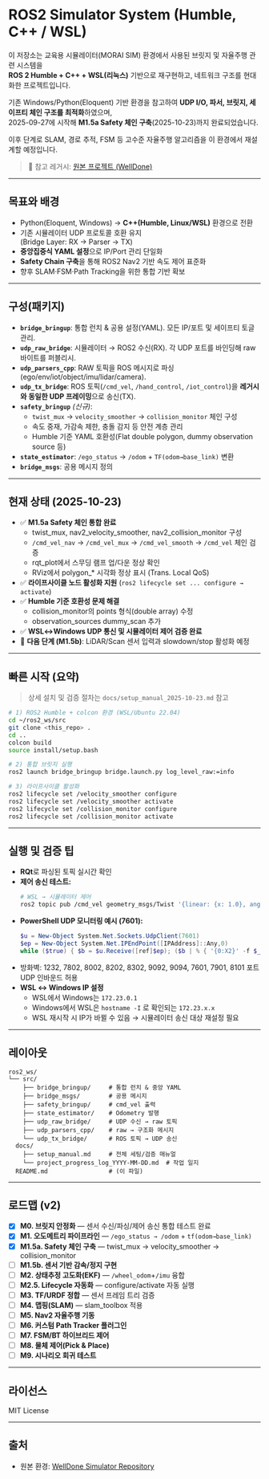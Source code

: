# ROS2 Simulator System (Humble, C++ / WSL)

이 저장소는 교육용 시뮬레이터(MORAI SIM) 환경에서 사용된 브릿지 및 자율주행 관련 시스템을  
**ROS 2 Humble + C++ + WSL(리눅스)** 기반으로 재구현하고, 네트워크 구조를 현대화한 프로젝트입니다.

기존 Windows/Python(Eloquent) 기반 환경을 참고하여 **UDP I/O, 파서, 브릿지, 세이프티 체인 구조를 최적화**하였으며,  
2025-09-27에 시작해 **M1.5a Safety 체인 구축**(2025-10-23)까지 완료되었습니다.

이후 단계로 SLAM, 경로 추적, FSM 등 고수준 자율주행 알고리즘을 이 환경에서 재설계할 예정입니다.

> 🔗 참고 레거시: [원본 프로젝트 (WellDone)](https://github.com/RkaB8888/SSAFY-Specialized-PJT-WellDone.git)

---

## 목표와 배경
- Python(Eloquent, Windows) → **C++(Humble, Linux/WSL)** 환경으로 전환  
- 기존 시뮬레이터 UDP 프로토콜 호환 유지  
  (Bridge Layer: RX → Parser → TX)
- **중앙집중식 YAML 설정**으로 IP/Port 관리 단일화  
- **Safety Chain 구축**을 통해 ROS2 Nav2 기반 속도 제어 표준화  
- 향후 SLAM·FSM·Path Tracking을 위한 통합 기반 확보

---

## 구성(패키지)
- **`bridge_bringup`**: 통합 런치 & 공용 설정(YAML). 모든 IP/포트 및 세이프티 토글 관리.
- **`udp_raw_bridge`**: 시뮬레이터 → ROS2 수신(RX). 각 UDP 포트를 바인딩해 raw 바이트를 퍼블리시.
- **`udp_parsers_cpp`**: RAW 토픽을 ROS 메시지로 파싱(ego/env/iot/object/imu/lidar/camera).
- **`udp_tx_bridge`**: ROS 토픽(`/cmd_vel`, `/hand_control`, `/iot_control`)을 **레거시와 동일한 UDP 프레이밍**으로 송신(TX).
- **`safety_bringup`** *(신규)*:  
  - `twist_mux` → `velocity_smoother` → `collision_monitor` 체인 구성  
  - 속도 중재, 가감속 제한, 충돌 감지 등 안전 계층 관리  
  - Humble 기준 YAML 호환성(Flat double polygon, dummy observation source 등)
- **`state_estimator`**: `/ego_status` → `/odom` + `TF(odom→base_link)` 변환
- **`bridge_msgs`**: 공용 메시지 정의

---

## 현재 상태 (2025-10-23)
- ✅ **M1.5a Safety 체인 통합 완료**
  - twist_mux, nav2_velocity_smoother, nav2_collision_monitor 구성
  - `/cmd_vel_nav` → `/cmd_vel_mux` → `/cmd_vel_smooth` → `/cmd_vel` 체인 검증
  - rqt_plot에서 스무딩 램프 업/다운 정상 확인
  - RViz에서 polygon_* 시각화 정상 표시 (Trans. Local QoS)
- ✅ **라이프사이클 노드 활성화 지원** (`ros2 lifecycle set ... configure → activate`)
- ✅ **Humble 기준 호환성 문제 해결**
  - collision_monitor의 points 형식(double array) 수정
  - observation_sources dummy_scan 추가
- ✅ **WSL↔Windows UDP 통신 및 시뮬레이터 제어 검증 완료**
- 🔧 **다음 단계 (M1.5b)**: LiDAR/Scan 센서 입력과 slowdown/stop 활성화 예정

---

## 빠른 시작 (요약)
> 상세 설치 및 검증 절차는 `docs/setup_manual_2025-10-23.md` 참고

```bash
# 1) ROS2 Humble + colcon 환경 (WSL/Ubuntu 22.04)
cd ~/ros2_ws/src
git clone <this_repo> .
cd ..
colcon build
source install/setup.bash

# 2) 통합 브릿지 실행
ros2 launch bridge_bringup bridge.launch.py log_level_raw:=info

# 3) 라이프사이클 활성화
ros2 lifecycle set /velocity_smoother configure
ros2 lifecycle set /velocity_smoother activate
ros2 lifecycle set /collision_monitor configure
ros2 lifecycle set /collision_monitor activate
```

---

## 실행 및 검증 팁
- **RQt**로 파싱된 토픽 실시간 확인
- **제어 송신 테스트:**
  ```bash
  # WSL → 시뮬레이터 제어
  ros2 topic pub /cmd_vel geometry_msgs/Twist '{linear: {x: 1.0}, angular: {z: 0.0}}' -1
  ```
- **PowerShell UDP 모니터링 예시 (7601):**
  ```powershell
  $u = New-Object System.Net.Sockets.UdpClient(7601)
  $ep = New-Object System.Net.IPEndPoint([IPAddress]::Any,0)
  while ($true) { $b = $u.Receive([ref]$ep); ($b | % { '{0:X2}' -f $_ }) -join ' ' }
  ```
- 방화벽: 1232, 7802, 8002, 8202, 8302, 9092, 9094, 7601, 7901, 8101 포트 UDP 인바운드 허용
- **WSL ↔ Windows IP 설정**
  - WSL에서 Windows는 `172.23.0.1`
  - Windows에서 WSL은 `hostname -I` 로 확인되는 `172.23.x.x`
  - WSL 재시작 시 IP가 바뀔 수 있음 → 시뮬레이터 송신 대상 재설정 필요

---

## 레이아웃
```
ros2_ws/
└── src/
    ├── bridge_bringup/     # 통합 런치 & 중앙 YAML
    ├── bridge_msgs/        # 공용 메시지
    ├── safety_bringup/     # cmd_vel 출력
    ├── state_estimator/    # Odometry 발행
    ├── udp_raw_bridge/     # UDP 수신 → raw 토픽
    ├── udp_parsers_cpp/    # raw → 구조화 메시지
    └── udp_tx_bridge/      # ROS 토픽 → UDP 송신
  docs/
    ├── setup_manual.md     # 전체 세팅/검증 매뉴얼
    └── project_progress_log_YYYY-MM-DD.md  # 작업 일지
  README.md                 # (이 파일)
```

---

## 로드맵 (v2)
- [x] **M0. 브릿지 안정화** — 센서 수신/파싱/제어 송신 통합 테스트 완료
- [x] **M1. 오도메트리 파이프라인** — `/ego_status → /odom` + `tf(odom→base_link)`
- [x] **M1.5a. Safety 체인 구축** — twist_mux → velocity_smoother → collision_monitor
- [ ] **M1.5b. 센서 기반 감속/정지 구현**
- [ ] **M2. 상태추정 고도화(EKF)** — `/wheel_odom`+`/imu` 융합
- [ ] **M2.5. Lifecycle 자동화** — configure/activate 자동 실행
- [ ] **M3. TF/URDF 정합** — 센서 프레임 트리 검증
- [ ] **M4. 맵핑(SLAM)** — slam_toolbox 적용
- [ ] **M5. Nav2 자율주행 기동**
- [ ] **M6. 커스텀 Path Tracker 플러그인**
- [ ] **M7. FSM/BT 하이브리드 제어**
- [ ] **M8. 물체 제어(Pick & Place)**
- [ ] **M9. 시나리오 회귀 테스트**

---

## 라이선스
MIT License

---

## 출처
- 원본 환경: [WellDone Simulator Repository](https://github.com/RkaB8888/SSAFY-Specialized-PJT-WellDone.git)

